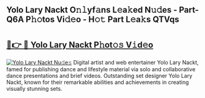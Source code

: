 ## Yolo Lary Nackt O𝚗𝚕yf𝚊ns L𝚎a𝚔ed N𝚞𝚍es - Part-Q6A P𝚑𝚘tos Vi𝚍𝚎o - H𝚘𝚝 Part L𝚎a𝚔s QTVqs

# <h2><a href="http://kf07on.oniu.top/?m=Yolo+Lary+Nackt">🔗👉 🔴 Yolo Lary Nackt P𝚑ot𝚘𝚜 V𝚒d𝚎o</a></h2>

[![Yolo Lary Nackt Nu𝚍e𝚜](https://i.imgur.com/0qMVB7G.gif)](http://kf07on.oniu.top/?m=Yolo+Lary+Nackt)
Digital artist and web entertainer Yolo Lary Nackt, famed for publishing dance and lifestyle material via solo and collaborative dance presentations and brief videos. Outstanding set designer Yolo Lary Nackt, known for their remarkable abilities and achievements in creating visually stunning sets.  
